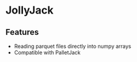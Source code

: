 # JollyJack

## Features

- Reading parquet files directly into numpy arrays
- Compatible with PalletJack
